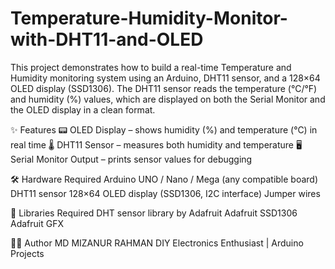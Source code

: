 # Temperature-Humidity-Monitor-with-DHT11-and-OLED

This project demonstrates how to build a real-time Temperature and Humidity monitoring system using an Arduino, DHT11 sensor, and a 128×64 OLED display (SSD1306).
The DHT11 sensor reads the temperature (°C/°F) and humidity (%) values, which are displayed on both the Serial Monitor and the OLED display in a clean format.

✨ Features
📟 OLED Display – shows humidity (%) and temperature (°C) in real time
🌡️ DHT11 Sensor – measures both humidity and temperature
🖥️ Serial Monitor Output – prints sensor values for debugging

🛠️ Hardware Required
Arduino UNO / Nano / Mega (any compatible board)
DHT11 sensor
128×64 OLED display (SSD1306, I2C interface)
Jumper wires 

📂 Libraries Required
DHT sensor library by Adafruit
Adafruit SSD1306
Adafruit GFX

👨‍💻 Author
MD MIZANUR RAHMAN
DIY Electronics Enthusiast | Arduino Projects
